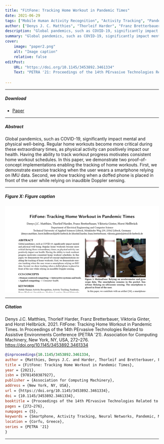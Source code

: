 ```yaml
---
title: "FitFone: Tracking Home Workout in Pandemic Times" 
date: 2021-06-29
tags: ["Mobile Human Activity Recognition", "Activity Tracking", "Pandemic", "Home Workout", "Smartphone", "Machine-Learning", "Neural Networks"]
author: ["Denys J. C. Matthies", "Thorleif Harder", "Franz Bretterbauer", "Viktoria Ginter", "Horst Hellbrück"]
description: "Global pandemics, such as COVID-19, significantly impact mental and physical well-being. Regular home workouts become more critical during these extraordinary times, as physical activity can positively impact our health. " 
summary: "Global pandemics, such as COVID-19, significantly impact mental and physical well-being. Regular home workouts become more critical during these extraordinary times, as physical activity can positively impact our health. " 
cover:
    image: "paper2.png"
    alt: "Image caption"
    relative: false
editPost:
    URL: "https://doi.org/10.1145/3453892.3461334"
    Text: "PETRA '21: Proceedings of the 14th PErvasive Technologies Related to Assistive Environments Conference"

---
```


---

##### Download

+ [Paper](paper2.pdf)

---

##### Abstract

Global pandemics, such as COVID-19, significantly impact mental and physical well-being. Regular home workouts become more critical during these extraordinary times, as physical activity can positively impact our health. Having the ability to track workout progress motivates consistent home workout schedules. In this paper, we demonstrate two proof-of-concept implementations enabling the tracking of home workouts. First, we demonstrate exercise tracking when the user wears a smartphone relying on IMU data. Second, we show tracking when a doffed phone is placed in front of the user while relying on inaudible Doppler sensing.

---

##### Figure X: Figure caption

![](paper2.png)

---

##### Citation

Denys J.C. Matthies, Thorleif Harder, Franz Bretterbauer, Viktoria Ginter, and Horst Hellbrück. 2021. FitFone: Tracking Home Workout in Pandemic Times. In Proceedings of the 14th PErvasive Technologies Related to Assistive Environments Conference (PETRA '21). Association for Computing Machinery, New York, NY, USA, 272–276. https://doi.org/10.1145/3453892.3461334

```BibTeX
@inproceedings{10.1145/3453892.3461334,
author = {Matthies, Denys J.C. and Harder, Thorleif and Bretterbauer, Franz and Ginter, Viktoria and Hellbr\"{u}ck, Horst},
title = {FitFone: Tracking Home Workout in Pandemic Times},
year = {2021},
isbn = {9781450387927},
publisher = {Association for Computing Machinery},
address = {New York, NY, USA},
url = {https://doi.org/10.1145/3453892.3461334},
doi = {10.1145/3453892.3461334},
booktitle = {Proceedings of the 14th PErvasive Technologies Related to Assistive Environments Conference},
pages = {272–276},
numpages = {5},
keywords = {Smartphone, Activity Tracking, Neural Networks, Pandemic, Mobile Human Activity Recognition, Home Workout, Machine-Learning},
location = {Corfu, Greece},
series = {PETRA '21}
}
```

---
